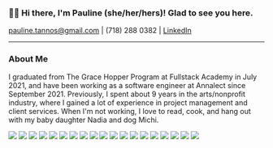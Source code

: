 ### 👋🏻 Hi there, I'm Pauline (she/her/hers)! Glad to see you here. 

pauline.tannos@gmail.com  |  (718) 288 0382  |  <a href="https://www.linkedin.com/in/pauline-tannos/">LinkedIn</a>

<hr />

### About Me

I graduated from The Grace Hopper Program at Fullstack Academy in July 2021, and have been working as a software engineer at Annalect since September 2021. Previously, I spent about 9 years in the arts/nonprofit industry, where I gained a lot of experience in project management and client services. When I'm not working, I love to read, cook, and hang out with my baby daughter Nadia and dog Michi. 

<img src="https://img.shields.io/badge/JavaScript-F7DF1E?style=for-the-badge&logo=javascript&logoColor=black" /> <img src="https://img.shields.io/badge/TypeScript-007ACC?style=for-the-badge&logo=typescript&logoColor=white" /> <img src="https://img.shields.io/badge/HTML5-E34F26?style=for-the-badge&logo=html5&logoColor=white" /> <img src="https://img.shields.io/badge/CSS3-1572B6?style=for-the-badge&logo=css3&logoColor=white" /> 
<img src="https://img.shields.io/badge/React-20232A?style=for-the-badge&logo=react&logoColor=61DAFB" /> <img src="https://img.shields.io/badge/Redux-593D88?style=for-the-badge&logo=redux&logoColor=white" /> <img src="https://img.shields.io/badge/Express.js-000000?style=for-the-badge&logo=express&logoColor=white" /> <img src="https://img.shields.io/badge/Material--UI-0081CB?style=for-the-badge&logo=material-ui&logoColor=white" /> 
<img src='https://camo.githubusercontent.com/f7628921bd2179c7d60146f4299de58775d2ec28bc7cb306c62813baaadee7bc/68747470733a2f2f696d672e736869656c64732e696f2f62616467652f4d6170626f78253230474c2d3135373242363f7374796c653d666f722d7468652d6261646765266c6f676f3d4d6170626f78266c6f676f436f6c6f723d7768697465' />
<img src="https://img.shields.io/badge/Chart.js-FF6384?style=for-the-badge&logo=chartdotjs&logoColor=white" />
<img src="https://img.shields.io/badge/Node.js-339933?style=for-the-badge&logo=nodedotjs&logoColor=white" /> 
<img src='https://img.shields.io/badge/npm-CB3837?style=for-the-badge&logo=npm&logoColor=white' />
<img src="https://img.shields.io/badge/PostgreSQL-316192?style=for-the-badge&logo=postgresql&logoColor=white" /> <img src="https://img.shields.io/badge/GraphQl-E10098?style=for-the-badge&logo=graphql&logoColor=white" /> <img src="https://img.shields.io/badge/firebase-ffca28?style=for-the-badge&logo=firebase&logoColor=black" /> <img src="https://img.shields.io/badge/Heroku-430098?style=for-the-badge&logo=heroku&logoColor=white" />
<img src="https://img.shields.io/badge/Amazon AWS-{232F3E}?style=for-the-badge&logo=amazonaws&logoColor=white" />
<img src='https://img.shields.io/badge/GitHub-100000?style=for-the-badge&logo=github&logoColor=white' />
<img src='https://img.shields.io/badge/Postman-FF6C37?style=for-the-badge&logo=Postman&logoColor=white' />


